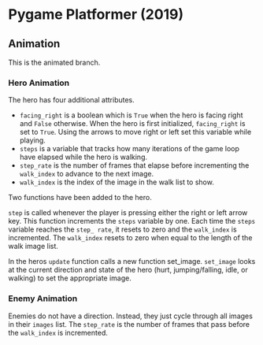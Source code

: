 # Pygame Platformer (2019)

## Animation

This is the animated branch. 

### Hero Animation

The hero has four additional attributes.

- `facing_right` is a boolean which is `True` when the hero is facing right and `False` otherwise. When the hero is first initialized, `facing_right` is set to `True`. Using the arrows to move right or left set this variable while playing.
- `steps` is a variable that tracks how many iterations of the game loop have elapsed while the hero is walking.
- `step_rate` is the number of frames that elapse before incrementing the `walk_index` to advance to the next image.
- `walk_index` is the index of the image in the walk list to show.

Two functions have been added to the hero.

`step` is called whenever the player is pressing either the right or left arrow key. This function increments the `steps` variable by one. Each time the `steps` variable reaches the `step_ rate`, it resets to zero and the `walk_index` is incremented. The `walk_index` resets to zero when equal to the length of the walk image list.

In  the heros `update` function calls a new function set_image. `set_image` looks at the current direction and state of the hero (hurt, jumping/falling, idle, or walking) to set the appropriate image.

### Enemy Animation

Enemies do not have a direction. Instead, they just cycle through all images in their `images` list. The `step_rate` is the number of frames that pass before the `walk_index` is incremented.
